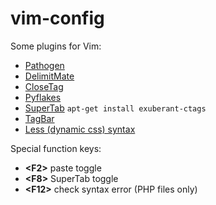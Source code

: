 vim-config
==========

Some plugins for Vim:

* [Pathogen](https://github.com/tpope/vim-pathogen)
* [DelimitMate](https://github.com/Raimondi/delimitMate)
* [CloseTag](http://github.com/docunext/closetag.vim)
* [Pyflakes](http://github.com/kevinw/pyflakes-vim)
* [SuperTab](https://github.com/ervandew/supertab) `apt-get install exuberant-ctags`
* [TagBar](https://github.com/majutsushi/tagbar)
* [Less (dynamic css) syntax](https://github.com/groenewege/vim-less)


Special function keys:

* **<F2\>** paste toggle
* **<F8\>** SuperTab toggle
* **<F12\>** check syntax error (PHP files only)


